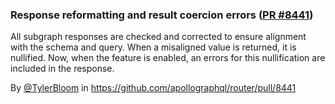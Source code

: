 ### Response reformatting and result coercion errors ([PR #8441](https://github.com/apollographql/router/pull/8441))

All subgraph responses are checked and corrected to ensure alignment with the
schema and query. When a misaligned value is returned, it is nullified. Now,
when the feature is enabled, an errors for this nullification are included in
the response.

By [@TylerBloom](https://github.com/TylerBloom) in https://github.com/apollographql/router/pull/8441
